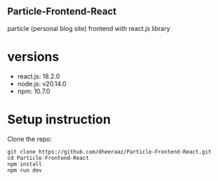 ## Particle-Frontend-React
particle (personal blog site) frontend with react.js library

# versions
- react.js: 18.2.0
- node.js: v20.14.0
- npm: 10.7.0

# Setup instruction 
Clone the repo:
```
git clone https://github.com/dheeraaz/Particle-Frontend-React.git
cd Particle-Frontend-React
npm install
npm run dev
```
